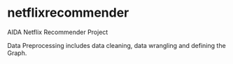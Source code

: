 # netflixrecommender
AIDA Netflix Recommender Project

Data Preprocessing includes data cleaning, data wrangling and defining the Graph.
